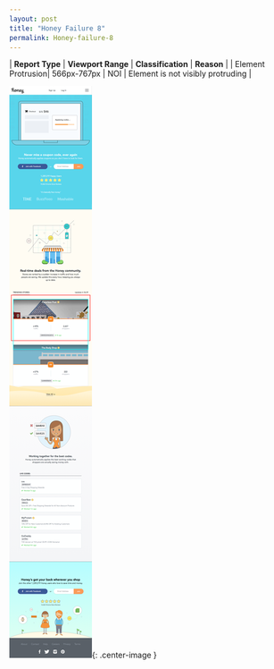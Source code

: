 ```yaml
---
layout: post
title: "Honey Failure 8"
permalink: Honey-failure-8
---
```

| **Report Type** | **Viewport Range** | **Classification** | **Reason** |
| Element Protrusion| 566px-767px | NOI | Element is not visibly protruding | 

![Screenshot of the fault](assets/images/Honey/fault8/overflow-Width666.png){: .center-image }